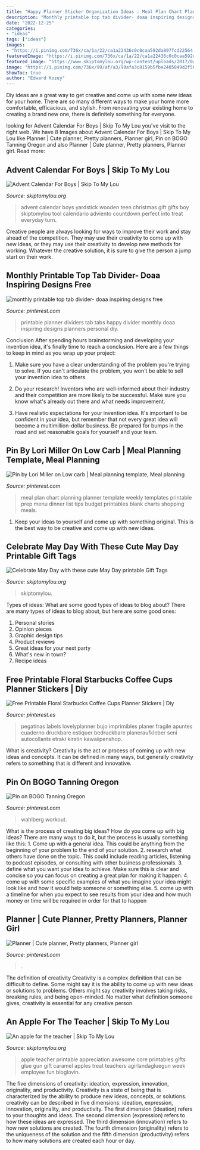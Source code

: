 ```yaml
---
title: "Happy Planner Sticker Organization Ideas : Meal Plan Chart Planning Planner Template Weekly Templates Printable Prep Menu Dinner List Tips Budget Printables Blank Charts Shopping Meals"
description: "Monthly printable top tab divider- doaa inspiring designs free"
date: "2022-12-25"
categories:
- "ideas"
tags: ["ideas"]
images:
- "https://i.pinimg.com/736x/ca/1a/22/ca1a22436c0c0caa592da897fcd22564.jpg"
featuredImage: "https://i.pinimg.com/736x/ca/1a/22/ca1a22436c0c0caa592da897fcd22564.jpg"
featured_image: "https://www.skiptomylou.org/wp-content/uploads/2017/04/paper-cone-may-day-basket.jpg"
image: "https://i.pinimg.com/736x/99/af/a3/99afa3c8159b5fbe2485849d2f5009a9.jpg"
ShowToc: true
author: "Edward Kozey"
---
```



Diy ideas are a great way to get creative and come up with some new ideas for your home. There are so many different ways to make your home more comfortable, efficacious, and stylish. From renovating your existing home to creating a brand new one, there is definitely something for everyone.

	

		
looking for Advent Calendar For Boys | Skip To My Lou you've visit to the right web. We have 8 Images about Advent Calendar For Boys | Skip To My Lou like Planner | Cute planner, Pretty planners, Planner girl, Pin on BOGO Tanning Oregon and also Planner | Cute planner, Pretty planners, Planner girl. Read more:
		
    
## Advent Calendar For Boys | Skip To My Lou

<img loading=lazy src="https://www.skiptomylou.org/wp-content/uploads/2014/11/Wooden-Yardstick-Advent-Calendar-1.jpg" onerror="this.onerror=null;this.src='https://tse1.mm.bing.net/th?id=OIP.YKTXw9nu1W4OMwdlLG0YsgHaKh&amp;pid=15.1';" alt="Advent Calendar For Boys | Skip To My Lou">

_Source: skiptomylou.org_

>advent calendar boys yardstick wooden teen christmas gift gifts boy skiptomylou tool calendario adviento countdown perfect into treat everyday turn. 

	

Creative people are always looking for ways to improve their work and stay ahead of the competition. They may use their creativity to come up with new ideas, or they may use their creativity to develop new methods for working. Whatever the creative solution, it is sure to give the person a jump start on their work.

    
## Monthly Printable Top Tab Divider- Doaa Inspiring Designs Free

<img loading=lazy src="https://i.pinimg.com/736x/d4/00/fc/d400fc60d7371db76a948d48fdd5e899.jpg" onerror="this.onerror=null;this.src='https://tse1.mm.bing.net/th?id=OIP.LU8LfZ1jG7ekfTMRxYtTBQHaKP&amp;pid=15.1';" alt="monthly printable top tab divider- doaa inspiring designs free">

_Source: pinterest.com_

>printable planner dividers tab tabs happy divider monthly doaa inspiring designs planners personal diy. 

	

Conclusion
After spending hours brainstorming and developing your invention idea, it's finally time to reach a conclusion. Here are a few things to keep in mind as you wrap up your project:
1. Make sure you have a clear understanding of the problem you're trying to solve. If you can't articulate the problem, you won't be able to sell your invention idea to others.

2. Do your research! Inventors who are well-informed about their industry and their competition are more likely to be successful. Make sure you know what's already out there and what needs improvement.

3. Have realistic expectations for your invention idea. It's important to be confident in your idea, but remember that not every great idea will become a multimillion-dollar business. Be prepared for bumps in the road and set reasonable goals for yourself and your team.

    
## Pin By Lori Miller On Low Carb | Meal Planning Template, Meal Planning

<img loading=lazy src="https://i.pinimg.com/736x/e6/6e/e1/e66ee11cb0ed66b893b5b9a70d356168.jpg" onerror="this.onerror=null;this.src='https://tse1.mm.bing.net/th?id=OIP.bH917q-9c4t42S2QERFtOQHaKe&amp;pid=15.1';" alt="Pin by Lori Miller on Low carb | Meal planning template, Meal planning">

_Source: pinterest.com_

>meal plan chart planning planner template weekly templates printable prep menu dinner list tips budget printables blank charts shopping meals. 

	

1. Keep your ideas to yourself and come up with something original. This is the best way to be creative and come up with new ideas.

    
## Celebrate May Day With These Cute May Day Printable Gift Tags

<img loading=lazy src="https://www.skiptomylou.org/wp-content/uploads/2017/04/paper-cone-may-day-basket.jpg" onerror="this.onerror=null;this.src='https://tse2.mm.bing.net/th?id=OIP.xgDKBU9i6n7zzb3R7w2ocAHaKt&amp;pid=15.1';" alt="Celebrate May Day with these cute May Day printable Gift Tags">

_Source: skiptomylou.org_

>skiptomylou. 

	

Types of ideas: What are some good types of ideas to blog about?
There are many types of ideas to blog about, but here are some good ones:
1. Personal stories 
2. Opinion pieces 
3. Graphic design tips 
4. Product reviews 
5. Great ideas for your next party 
6. What's new in town? 
7. Recipe ideas 

    
## Free Printable Floral Starbucks Coffee Cups Planner Stickers | Diy

<img loading=lazy src="https://i.pinimg.com/736x/ca/1a/22/ca1a22436c0c0caa592da897fcd22564.jpg" onerror="this.onerror=null;this.src='https://tse1.mm.bing.net/th?id=OIP.9vNqgj1n-oV1M00umQy7AwHaNl&amp;pid=15.1';" alt="Free Printable Floral Starbucks Coffee Cups Planner Stickers | Diy">

_Source: pinterest.es_

>pegatinas labels lovelyplanner bujo imprimibles planer fragile apuntes cuaderno druckbare estiquer bedruckbare planeraufkleber seni autocollants etraki kirstin kawaiipenshop. 

	

What is creativity?
Creativity is the act or process of coming up with new ideas and concepts. It can be defined in many ways, but generally creativity refers to something that is different and innovative.

    
## Pin On BOGO Tanning Oregon

<img loading=lazy src="https://i.pinimg.com/736x/99/af/a3/99afa3c8159b5fbe2485849d2f5009a9.jpg" onerror="this.onerror=null;this.src='https://tse4.mm.bing.net/th?id=OIP.bLktkjMa9wGMFuXMgNuf_wHaNK&amp;pid=15.1';" alt="Pin on BOGO Tanning Oregon">

_Source: pinterest.com_

>wahlberg workout. 

	

What is the process of creating big ideas?
How do you come up with big ideas? There are many ways to do it, but the process is usually something like this: 1. Come up with a general idea. This could be anything from the beginning of your problem to the end of your solution. 2. research what others have done on the topic. This could include reading articles, listening to podcast episodes, or consulting with other business professionals. 3. define what you want your idea to achieve. Make sure this is clear and concise so you can focus on creating a great plan for making it happen. 4. come up with some specific examples of what you imagine your idea might look like and how it would help someone or something else. 5. come up with a timeline for when you expect to see results from your idea and how much money or time will be required in order for that to happen 
    
## Planner | Cute Planner, Pretty Planners, Planner Girl

<img loading=lazy src="https://i.pinimg.com/originals/ac/0a/44/ac0a443acbc5985bc4bcbfba4845e36e.jpg" onerror="this.onerror=null;this.src='https://tse2.mm.bing.net/th?id=OIP.4pG7kFnVqhX9FWirQZcECQHaHa&amp;pid=15.1';" alt="Planner | Cute planner, Pretty planners, Planner girl">

_Source: pinterest.com_

>. 

	

The definition of creativity
Creativity is a complex definition that can be difficult to define. Some might say it is the ability to come up with new ideas or solutions to problems. Others might say creativity involves taking risks, breaking rules, and being open-minded. No matter what definition someone gives, creativity is essential for any creative person.

    
## An Apple For The Teacher | Skip To My Lou

<img loading=lazy src="http://www.skiptomylou.org/wp-content/uploads/2016/04/teacher-appreciation-apple-treat-with-free-printables-a-girl-and-a-glue-gun-1.jpg" onerror="this.onerror=null;this.src='https://tse3.mm.bing.net/th?id=OIP.jvIxODDkwwrmNxip9wsDqwHaL_&amp;pid=15.1';" alt="An apple for the teacher | Skip To My Lou">

_Source: skiptomylou.org_

>apple teacher printable appreciation awesome core printables gifts glue gun gift caramel apples treat teachers agirlandagluegun week employee fun bloglovin. 

	

The five dimensions of creativity: ideation, expression, innovation, originality, and productivity.
Creativity is a state of being that is characterized by the ability to produce new ideas, concepts, or solutions. creativity can be described in five dimensions: ideation, expression, innovation, originality, and productivity. The first dimension (ideation) refers to your thoughts and ideas. The second dimension (expression) refers to how these ideas are expressed. The third dimension (innovation) refers to how new solutions are created. The fourth dimension (originality) refers to the uniqueness of the solution and the fifth dimension (productivity) refers to how many solutions are created each hour or day.

